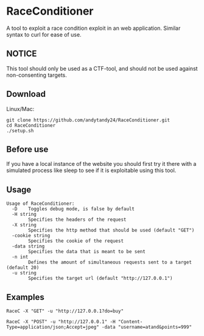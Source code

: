 # RaceConditioner
A tool to exploit a race condition exploit in an web application. 
Similar syntax to curl for ease of use.

## NOTICE
This tool should only be used as a CTF-tool, and should not be used against non-consenting targets.

## Download
Linux/Mac:
```
git clone https://github.com/andytandy24/RaceConditioner.git
cd RaceConditioner
./setup.sh
```

## Before use
If you have a local instance of the website you should first try it there with a simulated process like sleep to see if it is exploitable using this tool.

## Usage
```
Usage of RaceConditioner:
  -D    Toggles debug mode, is false by default
  -H string
        Specifies the headers of the request
  -X string
        Specifies the http method that should be used (default "GET")
  -cookie string
        Specifies the cookie of the request
  -data string
        Specifies the data that is meant to be sent
  -n int
        Defines the amount of simultaneous requests sent to a target (default 20)
  -u string
        Specifies the target url (default "http://127.0.0.1")
```

## Examples
```
RaceC -X "GET" -u "http://127.0.0.1?do=buy"
```
```
RaceC -X "POST" -u "http://127.0.0.1" -H "Content-Type=application/json;Accept=jpeg" -data "username=atand&points=999"
```